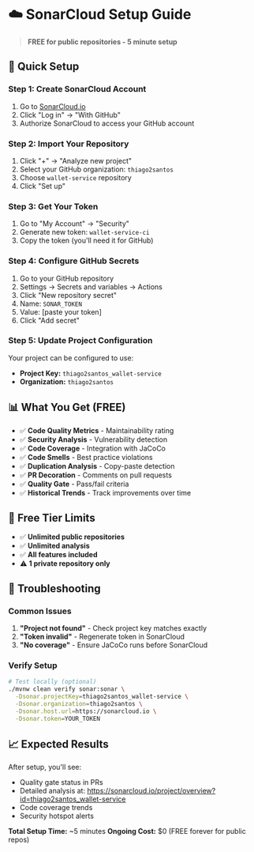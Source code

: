 # ☁️ SonarCloud Setup Guide

> **FREE for public repositories - 5 minute setup**

## 🚀 Quick Setup

### Step 1: Create SonarCloud Account
1. Go to [SonarCloud.io](https://sonarcloud.io)
2. Click "Log in" → "With GitHub"
3. Authorize SonarCloud to access your GitHub account

### Step 2: Import Your Repository
1. Click "+" → "Analyze new project"
2. Select your GitHub organization: `thiago2santos`
3. Choose `wallet-service` repository
4. Click "Set up"

### Step 3: Get Your Token
1. Go to "My Account" → "Security"
2. Generate new token: `wallet-service-ci`
3. Copy the token (you'll need it for GitHub)

### Step 4: Configure GitHub Secrets
1. Go to your GitHub repository
2. Settings → Secrets and variables → Actions
3. Click "New repository secret"
4. Name: `SONAR_TOKEN`
5. Value: [paste your token]
6. Click "Add secret"

### Step 5: Update Project Configuration
Your project can be configured to use:
- **Project Key:** `thiago2santos_wallet-service`
- **Organization:** `thiago2santos`

## 📊 What You Get (FREE)

- ✅ **Code Quality Metrics** - Maintainability rating
- ✅ **Security Analysis** - Vulnerability detection
- ✅ **Code Coverage** - Integration with JaCoCo
- ✅ **Code Smells** - Best practice violations
- ✅ **Duplication Analysis** - Copy-paste detection
- ✅ **PR Decoration** - Comments on pull requests
- ✅ **Quality Gate** - Pass/fail criteria
- ✅ **Historical Trends** - Track improvements over time

## 🎯 Free Tier Limits
- ✅ **Unlimited public repositories**
- ✅ **Unlimited analysis**
- ✅ **All features included**
- ⚠️ **1 private repository only**

## 🔧 Troubleshooting

### Common Issues
1. **"Project not found"** - Check project key matches exactly
2. **"Token invalid"** - Regenerate token in SonarCloud
3. **"No coverage"** - Ensure JaCoCo runs before SonarCloud

### Verify Setup
```bash
# Test locally (optional)
./mvnw clean verify sonar:sonar \
  -Dsonar.projectKey=thiago2santos_wallet-service \
  -Dsonar.organization=thiago2santos \
  -Dsonar.host.url=https://sonarcloud.io \
  -Dsonar.token=YOUR_TOKEN
```

## 📈 Expected Results
After setup, you'll see:
- Quality gate status in PRs
- Detailed analysis at: https://sonarcloud.io/project/overview?id=thiago2santos_wallet-service
- Code coverage trends
- Security hotspot alerts

**Total Setup Time:** ~5 minutes
**Ongoing Cost:** $0 (FREE forever for public repos)
